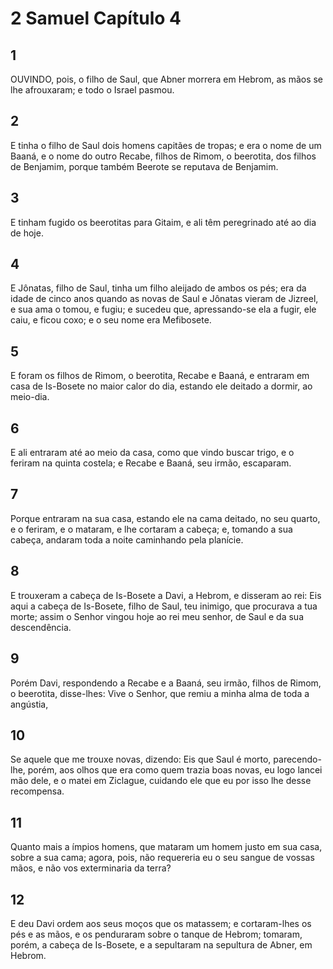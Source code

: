 # 2 Samuel Capítulo 4

## 1
OUVINDO, pois, o filho de Saul, que Abner morrera em Hebrom, as mãos se lhe afrouxaram; e todo o Israel pasmou.

## 2
E tinha o filho de Saul dois homens capitães de tropas; e era o nome de um Baaná, e o nome do outro Recabe, filhos de Rimom, o beerotita, dos filhos de Benjamim, porque também Beerote se reputava de Benjamim.

## 3
E tinham fugido os beerotitas para Gitaim, e ali têm peregrinado até ao dia de hoje.

## 4
E Jônatas, filho de Saul, tinha um filho aleijado de ambos os pés; era da idade de cinco anos quando as novas de Saul e Jônatas vieram de Jizreel, e sua ama o tomou, e fugiu; e sucedeu que, apressando-se ela a fugir, ele caiu, e ficou coxo; e o seu nome era Mefibosete.

## 5
E foram os filhos de Rimom, o beerotita, Recabe e Baaná, e entraram em casa de Is-Bosete no maior calor do dia, estando ele deitado a dormir, ao meio-dia.

## 6
E ali entraram até ao meio da casa, como que vindo buscar trigo, e o feriram na quinta costela; e Recabe e Baaná, seu irmão, escaparam.

## 7
Porque entraram na sua casa, estando ele na cama deitado, no seu quarto, e o feriram, e o mataram, e lhe cortaram a cabeça; e, tomando a sua cabeça, andaram toda a noite caminhando pela planície.

## 8
E trouxeram a cabeça de Is-Bosete a Davi, a Hebrom, e disseram ao rei: Eis aqui a cabeça de Is-Bosete, filho de Saul, teu inimigo, que procurava a tua morte; assim o Senhor vingou hoje ao rei meu senhor, de Saul e da sua descendência.

## 9
Porém Davi, respondendo a Recabe e a Baaná, seu irmão, filhos de Rimom, o beerotita, disse-lhes: Vive o Senhor, que remiu a minha alma de toda a angústia,

## 10
Se aquele que me trouxe novas, dizendo: Eis que Saul é morto, parecendo-lhe, porém, aos olhos que era como quem trazia boas novas, eu logo lancei mão dele, e o matei em Ziclague, cuidando ele que eu por isso lhe desse recompensa.

## 11
Quanto mais a ímpios homens, que mataram um homem justo em sua casa, sobre a sua cama; agora, pois, não requereria eu o seu sangue de vossas mãos, e não vos exterminaria da terra?

## 12
E deu Davi ordem aos seus moços que os matassem; e cortaram-lhes os pés e as mãos, e os penduraram sobre o tanque de Hebrom; tomaram, porém, a cabeça de Is-Bosete, e a sepultaram na sepultura de Abner, em Hebrom.

